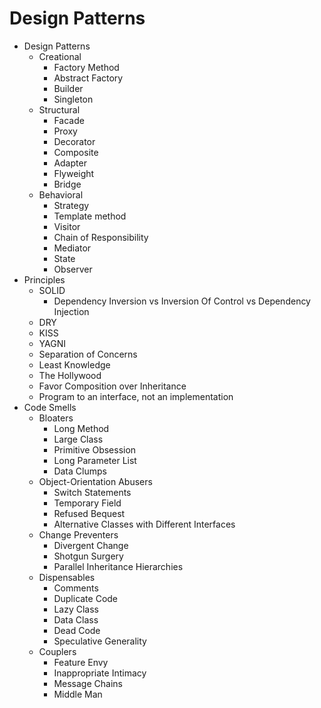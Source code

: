 # Design Patterns

* Design Patterns
  * Creational
    * Factory Method
    * Abstract Factory
    * Builder
    * Singleton
  * Structural
    * Facade
    * Proxy
    * Decorator
    * Composite
    * Adapter
    * Flyweight
    * Bridge
  * Behavioral
    * Strategy
    * Template method
    * Visitor
    * Chain of Responsibility
    * Mediator
    * State
    * Observer
* Principles
  * SOLID
    * Dependency Inversion vs Inversion Of Control vs Dependency Injection
  * DRY
  * KISS
  * YAGNI
  * Separation of Concerns
  * Least Knowledge
  * The Hollywood
  * Favor Composition over Inheritance
  * Program to an interface, not an implementation
* Code Smells
  * Bloaters
    * Long Method
    * Large Class
    * Primitive Obsession
    * Long Parameter List
    * Data Clumps
  * Object-Orientation Abusers
    * Switch Statements
    * Temporary Field
    * Refused Bequest
    * Alternative Classes with Different Interfaces
  * Change Preventers
    * Divergent Change
    * Shotgun Surgery
    * Parallel Inheritance Hierarchies
  * Dispensables
    * Comments
    * Duplicate Code
    * Lazy Class
    * Data Class
    * Dead Code
    * Speculative Generality
  * Couplers
    * Feature Envy
    * Inappropriate Intimacy
    * Message Chains
    * Middle Man

